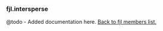 ### fjl.intersperse
@todo - Added documentation here.
[Back to fjl members list.](#fjl-members-list)

